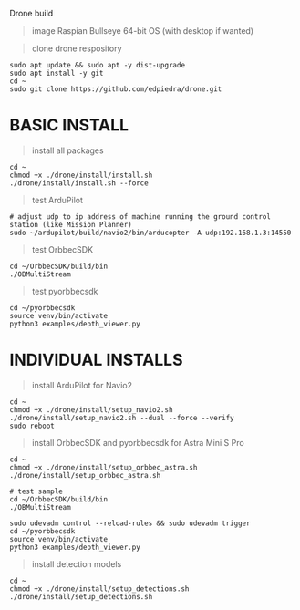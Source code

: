 Drone build

> image Raspian Bullseye 64-bit OS (with desktop if wanted)

> clone drone respository
```
sudo apt update && sudo apt -y dist-upgrade
sudo apt install -y git
cd ~
sudo git clone https://github.com/edpiedra/drone.git
```

# BASIC INSTALL
> install all packages
```
cd ~
chmod +x ./drone/install/install.sh
./drone/install/install.sh --force
```

> test ArduPilot
```
# adjust udp to ip address of machine running the ground control station (like Mission Planner)
sudo ~/ardupilot/build/navio2/bin/arducopter -A udp:192.168.1.3:14550
```

> test OrbbecSDK
```
cd ~/OrbbecSDK/build/bin
./OBMultiStream
```

> test pyorbbecsdk
```
cd ~/pyorbbecsdk
source venv/bin/activate
python3 examples/depth_viewer.py
```


# INDIVIDUAL INSTALLS
> install ArduPilot for Navio2
```
cd ~
chmod +x ./drone/install/setup_navio2.sh
./drone/install/setup_navio2.sh --dual --force --verify
sudo reboot
```

> install OrbbecSDK and pyorbbecsdk for Astra Mini S Pro
```
cd ~
chmod +x ./drone/install/setup_orbbec_astra.sh
./drone/install/setup_orbbec_astra.sh

# test sample
cd ~/OrbbecSDK/build/bin
./OBMultiStream

sudo udevadm control --reload-rules && sudo udevadm trigger
cd ~/pyorbbecsdk
source venv/bin/activate
python3 examples/depth_viewer.py

```

> install detection models
```
cd ~
chmod +x ./drone/install/setup_detections.sh
./drone/install/setup_detections.sh
```
